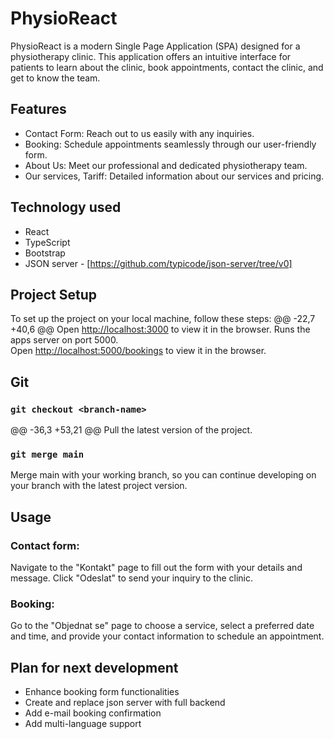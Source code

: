 # PhysioReact

PhysioReact is a modern Single Page Application (SPA) designed for a physiotherapy clinic. This application offers an intuitive interface for patients to learn about the clinic, book appointments, contact the clinic, and get to know the team.

## Features

- Contact Form: Reach out to us easily with any inquiries.
- Booking: Schedule appointments seamlessly through our user-friendly form.
- About Us: Meet our professional and dedicated physiotherapy team.
- Our services, Tariff: Detailed information about our services and pricing.

## Technology used

- React
- TypeScript
- Bootstrap
- JSON server - [https://github.com/typicode/json-server/tree/v0]

## Project Setup

To set up the project on your local machine, follow these steps:
@@ -22,7 +40,6 @@ Open [http://localhost:3000](http://localhost:3000) to view it in the browser.
Runs the apps server on port 5000.\
Open [http://localhost:5000/bookings](http://localhost:5000/bookings) to view it in the browser.


## Git

### `git checkout <branch-name>`
@@ -36,3 +53,21 @@ Pull the latest version of the project.
### `git merge main`

Merge main with your working branch, so you can continue developing on your branch with the latest project version.

## Usage

### Contact form:

Navigate to the "Kontakt" page to fill out the form with your details and message. Click "Odeslat" to send your inquiry to the clinic.

### Booking:

Go to the "Objednat se" page to choose a service, select a preferred date and time, and provide your contact information to schedule an appointment.

## Plan for next development

- Enhance booking form functionalities
- Create and replace json server with full backend
- Add e-mail booking confirmation
- Add multi-language support
